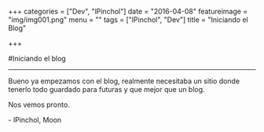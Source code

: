 +++
categories = ["Dev", "lPinchol"]
date = "2016-04-08"
featureimage = "img/img001.png"
menu = ""
tags = ["lPinchol", "Dev"]
title = "Iniciando el Blog"

+++

#Iniciando el blog
_____________________________

Bueno ya empezamos con el blog, realmente necesitaba un sitio donde tenerlo todo guardado para futuras y que mejor que un blog.

Nos vemos pronto.


\- lPinchol, Moon